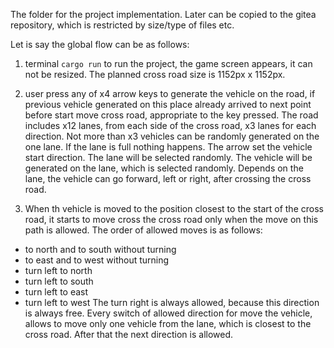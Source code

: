The folder for the project implementation.
Later can be copied to the gitea repository, which is restricted by size/type of files etc.

Let is say the global flow can be as follows:
1. terminal `cargo run` to run the project, the game screen appears, it can not be resized. The planned cross road size is 1152px x 1152px.

2. user press any of x4 arrow keys to generate the vehicle on the road, if previous vehicle generated on this place already arrived to next point before start move cross road, appropriate to the key pressed.
The road includes x12 lanes, from each side of the cross road, x3 lanes for each direction.
Not more than x3 vehicles can be randomly generated on the one lane. If the lane is full nothing happens.
The arrow set the vehicle start direction.
The lane will be selected randomly.
The vehicle will be generated on the lane, which is selected randomly.
Depends on the lane, the vehicle can go forward, left or right, after crossing the cross road.

3. When th vehicle is moved to the position closest to the start of the cross road, it starts to move cross the cross road only when the move on this path is allowed.
The order of allowed moves is as follows:
- to north and to south without turning
- to east and to west without turning
- turn left to north
- turn left to south
- turn left to east
- turn left to west
The turn right is always allowed, because this direction is always free.
Every switch of allowed direction for move the vehicle, allows to move only one vehicle from the lane, which is closest to the cross road. After that the next direction is allowed.

